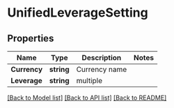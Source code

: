 # UnifiedLeverageSetting

## Properties

Name | Type | Description | Notes
------------ | ------------- | ------------- | -------------
**Currency** | **string** | Currency name | 
**Leverage** | **string** | multiple | 

[[Back to Model list]](../README.md#documentation-for-models) [[Back to API list]](../README.md#documentation-for-api-endpoints) [[Back to README]](../README.md)


